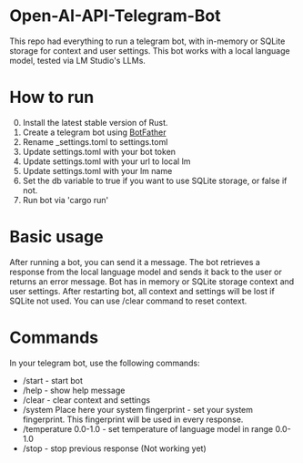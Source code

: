 # Open-AI-API-Telegram-Bot

This repo had everything to run a telegram bot, with in-memory or SQLite storage for context and user settings.
This bot works with a local language model, tested via LM Studio's LLMs.

# How to run

0. Install the latest stable version of Rust.
1. Create a telegram bot using [BotFather](https://t.me/BotFather)
2. Rename _settings.toml to settings.toml
3. Update settings.toml with your bot token
4. Update settings.toml with your url to local lm
5. Update settings.toml with your lm name
6. Set the db variable to true if you want to use SQLite storage, or false if not.
7. Run bot via 'cargo run'

# Basic usage

After running a bot, you can send it a message.
The bot retrieves a response from the local language model and sends it back to the user or returns an error message.
Bot has in memory or SQLite storage context and user settings. After restarting bot, all context and settings will be lost if SQLite not used.
You can use /clear command to reset context.

# Commands
In your telegram bot, use the following commands:
- /start - start bot
- /help - show help message
- /clear - clear context and settings
- /system Place here your system fingerprint - set your system fingerprint. This fingerprint will be used in every response.
- /temperature 0.0-1.0 - set temperature of language model in range 0.0-1.0
- /stop - stop previous response (Not working yet)
